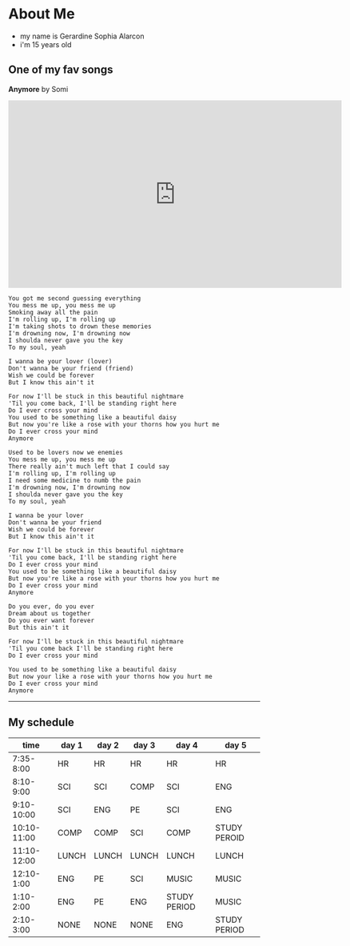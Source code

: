 # About Me

- my name is Gerardine Sophia Alarcon
- i'm 15 years old

## One of my fav songs
**Anymore** by Somi



<iframe width="667" height="375" src="https://www.youtube.com/embed/DOBjwlfIZdE" title="JEON SOMI (전소미) - ‘Anymore’ M/V" frameborder="0" allow="accelerometer; autoplay; clipboard-write; encrypted-media; gyroscope; picture-in-picture" allowfullscreen></iframe>

```
You got me second guessing everything
You mess me up, you mess me up
Smoking away all the pain
I'm rolling up, I'm rolling up
I'm taking shots to drown these memories
I'm drowning now, I'm drowning now
I shoulda never gave you the key
To my soul, yeah

I wanna be your lover (lover)
Don't wanna be your friend (friend)
Wish we could be forever
But I know this ain't it

For now I'll be stuck in this beautiful nightmare
'Til you come back, I'll be standing right here
Do I ever cross your mind
You used to be something like a beautiful daisy
But now you're like a rose with your thorns how you hurt me
Do I ever cross your mind
Anymore

Used to be lovers now we enemies
You mess me up, you mess me up
There really ain't much left that I could say
I'm rolling up, I'm rolling up
I need some medicine to numb the pain
I'm drowning now, I'm drowning now
I shoulda never gave you the key
To my soul, yeah

I wanna be your lover
Don't wanna be your friend
Wish we could be forever
But I know this ain't it

For now I'll be stuck in this beautiful nightmare
'Til you come back, I'll be standing right here
Do I ever cross your mind
You used to be something like a beautiful daisy
But now you're like a rose with your thorns how you hurt me
Do I ever cross your mind
Anymore

Do you ever, do you ever
Dream about us together
Do you ever want forever
But this ain't it

For now I'll be stuck in this beautiful nightmare
'Til you come back I'll be standing right here
Do I ever cross your mind

You used to be something like a beautiful daisy
But now your like a rose with your thorns how you hurt me
Do I ever cross your mind
Anymore

```
--------
## My schedule
|time| day 1 | day 2 | day 3 | day 4 | day 5 |
|-------| ------|--------|-------|-------|----|
|7:35-8:00| HR| HR | HR | HR |HR|
|8:10-9:00|SCI|SCI|COMP|SCI|ENG|
|9:10-10:00|SCI|ENG|PE|SCI|ENG|
|10:10-11:00|COMP|COMP|SCI|COMP|STUDY PEROID|
|11:10-12:00    |LUNCH |LUNCH|LUNCH|LUNCH|LUNCH|
|12:10-1:00| ENG|PE|SCI|MUSIC|MUSIC|
|1:10-2:00| ENG| PE| ENG|STUDY PERIOD|MUSIC|
|2:10-3:00|NONE|NONE|NONE| ENG|STUDY PERIOD|




